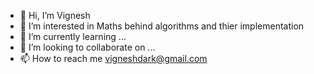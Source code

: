 - 👋 Hi, I’m Vignesh 
- 👀 I’m interested in Maths behind algorithms and thier implementation
- 🌱 I’m currently learning ...
- 💞️ I’m looking to collaborate on ...
- 📫 How to reach me vigneshdark@gmail.com

<!---
vrs-darkness/vrs-darkness is a ✨ special ✨ repository because its `README.md` (this file) appears on your GitHub profile.
You can click the Preview link to take a look at your changes.
--->
